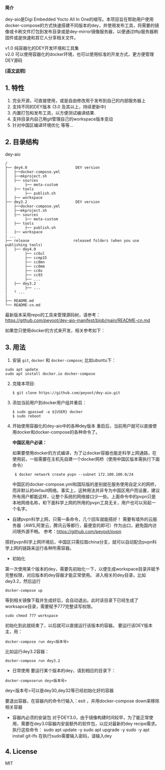 #### 简介
dey-aio是Digi Embedded Yocto All In One的缩写。本项目旨在帮助用户使用docker-compose的方式快速搭建不同版本的dey，并使用发布工具，将需要的镜像或卡刷文件打包到发布目录或是dey-mirror镜像服务器，以便通过tftp服务器刷固件或是快速和其它人分享相关文件。

v1.0  纯容器化的DEY开发环境和工具集   
v2.0  可以使用容器化的docker环境，也可以使用标准的开发方式，更方便管理DEY源码

**[[英文说明]](README.md)**

## 1. 特性
1. 完全开源，可直接使用，或是自由修改用于发布到自己的内部服务器上
2. 支持不同的DEY版本 (3.0 及其以上，持续更新中)
3. 内置打包和发布工具，以方便测试编译结果.
4. 支持目录内自己用git管理自己的workspace版本变动
5. 针对中国区编译环境优化
等等...
## 2.  目录结构
dey-aio
```
/
├── dey4.0                      DEY version
│   ├──docker-compose.yml
│   ├──mkproject.sh
│   ├── sources
│        ├── meta-custom
│   ├── tools
│        ├── publish.sh
│   ├── workspace
├── dey3.2                      DEY version
│   ├──docker-compose.yml
│   ├──mkproject.sh
│   ├── sources
│        ├── meta-custom
│   ├── tools
│        ├── publish.sh
│   ├── workspace
| ...
├── release                    released folders (when you use publishing tools)
│   ├── dey4.0                   
│        ├── cc6ul
│        ├── ccmp15
│        ├── cc8mn
│        ├── cc8mm
│        ├── cc8x
│        ├── cc93
│        ├── ...
│   ├── dey3.2                   
│        ├── ...
│   └ ...
|
├── README.md
└── README-cn.md

```
最新版本采用repo的工具来管理源码树，请参考：https://github.com/peyoot/dey-aio-manifest/blob/main/README-cn.md

如果您只使用docker的方式来开发，相关参考如下：

## 3. 用法
1. 安装 `git`, `docker` 和 `docker-compose`;
比如ubuntu下：
```shell
sudo apt update
sudo apt install docker.io docker-compose
```
2. 克隆本项目:
    ```
    $ git clone https://github.com/peyoot/dey-aio.git
    ```
3. 添加当前用户到docker用户组并重启：
    ```
    $ sudo gpasswd -a ${USER} docker
    $ sudo reboot
    ```
4. 开始使用容器化的dey-aio中的各种dey版本
   重启后，当前用户就可以直接使用docker和docker-compose的各种命令了。

   **中国区用户必读：**

   如果要使用docker的方式编译，为了让docker容器也能走科学上网通路，在使用前，一般需要在主机先自建一个docker网桥（使用中国区版本需执行下面命令）
   ```
    $ docker network create pvpn --subnet 172.100.100.0/24
   ```
   中国区的docker-compose.yml和国际版的差别就在服务使用自定义的网桥，而非默认的default网络。事实上，这种用法并非专为中国区用户而设置，建议所有用户都能这样，让整个系统的网络接口少一些。上面命令中的pvpn只是本地网络名称，和下面科学上网的所用的pvpn工具无关，用户也可以另起一个名字。

  * 自建pvpn科学上网，只需一条命令，几个回车就能搭好！
    需要有墙外的云服务器（AWS,阿里云，腾讯云等都行，最便宜的即可）作为出口，避免国内访问境外源不畅。
    参考：https://github.com/peyoot/pvpn

  搭好pvpn科学上网环境后，中国区只需拉取china分支，就可以自动配合pvpn科学上网的链路来运行各种所需容器。
   
  * 初始化
  
  
  第一次使用某个版本的dey，需要先初始化一下，以便生成workspace目录并赋予完整权限，对应版本的dey容器才能正常使用。
  进入相关的dey目录，比如dey3.2，然后运行
  ```
docker-compose up
```
等到相关镜像下载并生成好后，会自动退出。此时该目录下已经生成了worksapce目录，需要赋予777完整读写权限。

```
sudo chmod 777 workspace
```
初始化到此就结束了，以后就可以直接运行该版本的容器。
要运行该DEY版本主，用：

```
docker-compose run dey<版本号>
```
比如运行dey3.2容器：

```
docker-compose run dey3.2
```
  * 日常使用
要运行某个版本的dey，请到相应的目录下：

```
docker-composerun dey<版本号>
```
dey<版本号>可以是dey30,dey32等已经初始化好的容器

要退出容器，在容器内的命令行输入：exit ，并用docker-compose down来移除相关容器

   * 容器内必须的安装包
对于DEY3.0，由于镜像构建时间较早，为了能正常使用，需要在dey3.0容器内安装额外的软件包，以应对最新的dey recipe需求。
执行这些命令：
sudo apt update -y
sudo apt upgrade -y
sudo -y apt install git-lfs
在执行sudo需要输入密码，请输入dey



## 4. License
MIT
